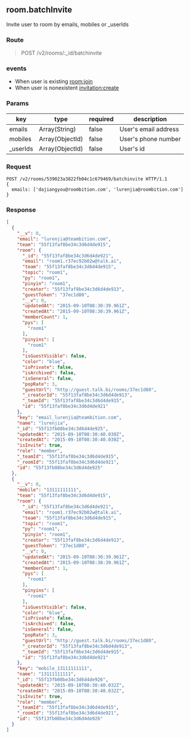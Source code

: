 ## room.batchInvite

Invite user to room by emails, mobiles or _userIds

### Route
> POST /v2/rooms/:_id/batchinvite

### events
* When user is existing [room:join](../event/room.join.html)
* When user is nonexistent [invitation:create](../event/invitation.create.html)

### Params
| key            | type               | required | description |
| -------------- | ------------------ | -------- | ------------ |
| emails          | Array(String)     | false    | User's email address |
| mobiles         | Array(ObjectId)   | false    | User's phone number |
| _userIds        | Array(ObjectId)   | false    | User's id |

### Request
```
POST /v2/rooms/539023a3822fb04c1c679469/batchinvite HTTP/1.1
{
  emails: ['dajiangyou@roombition.com', 'lurenjia@roombition.com']
}
```

### Response
```json
[
  {
    "__v": 0,
    "email": "lurenjia@teambition.com",
    "team": "55f13faf8be34c3d6d4de915",
    "room": {
      "_id": "55f13faf8be34c3d6d4de921",
      "email": "room1.r37ec92b02w@talk.ai",
      "team": "55f13faf8be34c3d6d4de915",
      "topic": "room1",
      "py": "room1",
      "pinyin": "room1",
      "creator": "55f13faf8be34c3d6d4de913",
      "guestToken": "37ec1d80",
      "__v": 0,
      "updatedAt": "2015-09-10T08:30:39.961Z",
      "createdAt": "2015-09-10T08:30:39.961Z",
      "memberCount": 1,
      "pys": [
        "room1"
      ],
      "pinyins": [
        "room1"
      ],
      "isGuestVisible": false,
      "color": "blue",
      "isPrivate": false,
      "isArchived": false,
      "isGeneral": false,
      "popRate": 3,
      "guestUrl": "http://guest.talk.bi/rooms/37ec1d80",
      "_creatorId": "55f13faf8be34c3d6d4de913",
      "_teamId": "55f13faf8be34c3d6d4de915",
      "id": "55f13faf8be34c3d6d4de921"
    },
    "key": "email_lurenjia@teambition.com",
    "name": "lurenjia",
    "_id": "55f13fb08be34c3d6d4de925",
    "updatedAt": "2015-09-10T08:30:40.030Z",
    "createdAt": "2015-09-10T08:30:40.030Z",
    "isInvite": true,
    "role": "member",
    "_teamId": "55f13faf8be34c3d6d4de915",
    "_roomId": "55f13faf8be34c3d6d4de921",
    "id": "55f13fb08be34c3d6d4de925"
  },
  {
    "__v": 0,
    "mobile": "13111111111",
    "team": "55f13faf8be34c3d6d4de915",
    "room": {
      "_id": "55f13faf8be34c3d6d4de921",
      "email": "room1.r37ec92b02w@talk.ai",
      "team": "55f13faf8be34c3d6d4de915",
      "topic": "room1",
      "py": "room1",
      "pinyin": "room1",
      "creator": "55f13faf8be34c3d6d4de913",
      "guestToken": "37ec1d80",
      "__v": 0,
      "updatedAt": "2015-09-10T08:30:39.961Z",
      "createdAt": "2015-09-10T08:30:39.961Z",
      "memberCount": 1,
      "pys": [
        "room1"
      ],
      "pinyins": [
        "room1"
      ],
      "isGuestVisible": false,
      "color": "blue",
      "isPrivate": false,
      "isArchived": false,
      "isGeneral": false,
      "popRate": 3,
      "guestUrl": "http://guest.talk.bi/rooms/37ec1d80",
      "_creatorId": "55f13faf8be34c3d6d4de913",
      "_teamId": "55f13faf8be34c3d6d4de915",
      "id": "55f13faf8be34c3d6d4de921"
    },
    "key": "mobile_13111111111",
    "name": "13111111111",
    "_id": "55f13fb08be34c3d6d4de926",
    "updatedAt": "2015-09-10T08:30:40.032Z",
    "createdAt": "2015-09-10T08:30:40.032Z",
    "isInvite": true,
    "role": "member",
    "_teamId": "55f13faf8be34c3d6d4de915",
    "_roomId": "55f13faf8be34c3d6d4de921",
    "id": "55f13fb08be34c3d6d4de926"
  }
]
```
